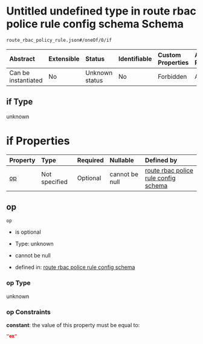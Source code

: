 # Untitled undefined type in route rbac police rule config schema Schema

```txt
route_rbac_policy_rule.json#/oneOf/0/if
```



| Abstract            | Extensible | Status         | Identifiable | Custom Properties | Additional Properties | Access Restrictions | Defined In                                                                                    |
| :------------------ | :--------- | :------------- | :----------- | :---------------- | :-------------------- | :------------------ | :-------------------------------------------------------------------------------------------- |
| Can be instantiated | No         | Unknown status | No           | Forbidden         | Allowed               | none                | [route\_rbac\_policy\_rule.json\*](../out/route_rbac_policy_rule.json "open original schema") |

## if Type

unknown

# if Properties

| Property  | Type          | Required | Nullable       | Defined by                                                                                                                                         |
| :-------- | :------------ | :------- | :------------- | :------------------------------------------------------------------------------------------------------------------------------------------------- |
| [op](#op) | Not specified | Optional | cannot be null | [route rbac police rule config schema](route_rbac_policy_rule-oneof-0-if-properties-op.md "route_rbac_policy_rule.json#/oneOf/0/if/properties/op") |

## op



`op`

* is optional

* Type: unknown

* cannot be null

* defined in: [route rbac police rule config schema](route_rbac_policy_rule-oneof-0-if-properties-op.md "route_rbac_policy_rule.json#/oneOf/0/if/properties/op")

### op Type

unknown

### op Constraints

**constant**: the value of this property must be equal to:

```json
"ex"
```
